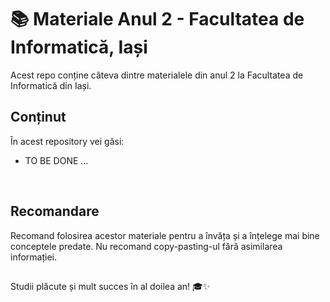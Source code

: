 # 📚 Materiale Anul 2 - Facultatea de Informatică, Iași

Acest repo conține câteva dintre materialele din anul 2 la Facultatea de Informatică din Iași.
## Conținut

În acest repository vei găsi:

- TO BE DONE ...
  
<br>

## Recomandare

Recomand folosirea acestor materiale pentru a învăța și a înțelege mai bine conceptele predate. Nu recomand copy-pasting-ul fără asimilarea informației.

##

Studii plăcute și mult succes în al doilea an! 🎓✨
